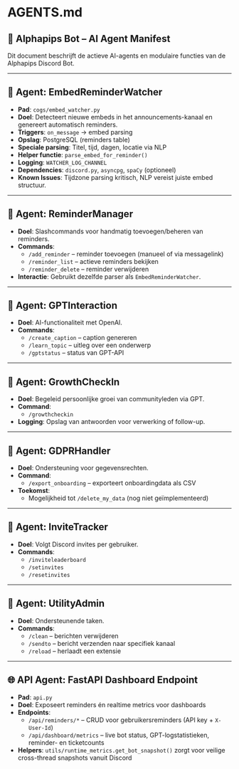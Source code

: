 # AGENTS.md

## 🧠 Alphapips Bot – AI Agent Manifest

Dit document beschrijft de actieve AI-agents en modulaire functies van de Alphapips Discord Bot.

---

## 📣 Agent: EmbedReminderWatcher

- **Pad**: `cogs/embed_watcher.py`
- **Doel**: Detecteert nieuwe embeds in het announcements-kanaal en genereert automatisch reminders.
- **Triggers**: `on_message` → embed parsing
- **Opslag**: PostgreSQL (reminders table)
- **Speciale parsing**: Titel, tijd, dagen, locatie via NLP
- **Helper functie**: `parse_embed_for_reminder()`
- **Logging**: `WATCHER_LOG_CHANNEL`
- **Dependencies**: `discord.py`, `asyncpg`, `spaCy` (optioneel)
- **Known Issues**: Tijdzone parsing kritisch, NLP vereist juiste embed structuur.

---

## 🧾 Agent: ReminderManager

- **Doel**: Slashcommands voor handmatig toevoegen/beheren van reminders.
- **Commands**:
  - `/add_reminder` – reminder toevoegen (manueel of via messagelink)
  - `/reminder_list` – actieve reminders bekijken
  - `/reminder_delete` – reminder verwijderen
- **Interactie**: Gebruikt dezelfde parser als `EmbedReminderWatcher`.

---

## 🚀 Agent: GPTInteraction

- **Doel**: AI-functionaliteit met OpenAI.
- **Commands**:
  - `/create_caption` – caption genereren
  - `/learn_topic` – uitleg over een onderwerp
  - `/gptstatus` – status van GPT-API

---

## 🌱 Agent: GrowthCheckIn

- **Doel**: Begeleid persoonlijke groei van communityleden via GPT.
- **Command**:
  - `/growthcheckin`
- **Logging**: Opslag van antwoorden voor verwerking of follow-up.

---

## 🔐 Agent: GDPRHandler

- **Doel**: Ondersteuning voor gegevensrechten.
- **Command**:
  - `/export_onboarding` – exporteert onboardingdata als CSV
- **Toekomst**:
  - Mogelijkheid tot `/delete_my_data` (nog niet geïmplementeerd)

---

## 🧮 Agent: InviteTracker

- **Doel**: Volgt Discord invites per gebruiker.
- **Commands**:
  - `/inviteleaderboard`
  - `/setinvites`
  - `/resetinvites`

---

## 🔄 Agent: UtilityAdmin

- **Doel**: Ondersteunende taken.
- **Commands**:
  - `/clean` – berichten verwijderen
  - `/sendto` – bericht verzenden naar specifiek kanaal
  - `/reload` – herlaadt een extensie

---

## 🌐 API Agent: FastAPI Dashboard Endpoint

- **Pad**: `api.py`
- **Doel**: Exposeert reminders én realtime metrics voor dashboards
- **Endpoints**:
  - `/api/reminders/*` – CRUD voor gebruikersreminders (API key + `X-User-Id`)
  - `/api/dashboard/metrics` – live bot status, GPT-logstatistieken, reminder- en ticketcounts
- **Helpers**: `utils/runtime_metrics.get_bot_snapshot()` zorgt voor veilige cross-thread snapshots vanuit Discord

